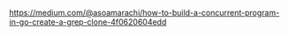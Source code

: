 https://medium.com/@asoamarachi/how-to-build-a-concurrent-program-in-go-create-a-grep-clone-4f0620604edd
